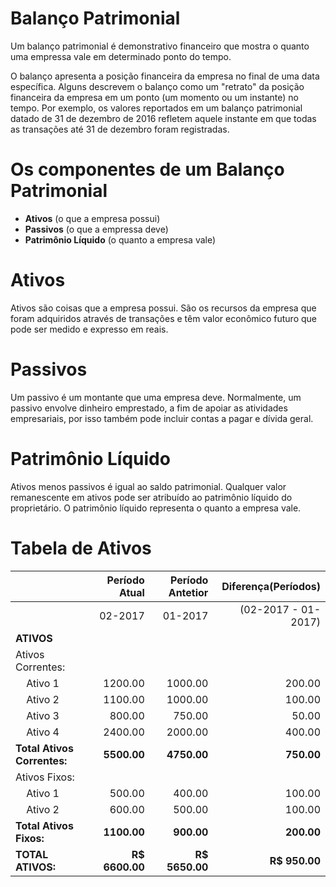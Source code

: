 
# Balanço Patrimonial
Um balanço patrimonial é demonstrativo financeiro que mostra o quanto uma empressa vale em determinado ponto do tempo.

O balanço apresenta a posição financeira da empresa no final de uma data específica. Alguns descrevem o balanço como um "retrato" da posição financeira da empresa em um ponto (um momento ou um instante) no tempo. Por exemplo, os valores reportados em um balanço patrimonial datado de 31 de dezembro de 2016 refletem aquele instante em que todas as transações até 31 de dezembro foram registradas.

# Os componentes de um Balanço Patrimonial
  * **Ativos** (o que a empresa possui)
  * **Passivos** (o que a empressa deve)
  * **Patrimônio Líquido** (o quanto a empresa vale)

# Ativos
Ativos são coisas que a empresa possui. São os recursos da empresa que foram adquiridos através de transações e têm valor econômico futuro que pode ser medido e expresso em reais.

# Passivos
Um passivo é um montante que uma empresa deve. Normalmente, um passivo envolve dinheiro emprestado, a fim de apoiar as atividades empresariais, por isso também pode incluir contas a pagar e dívida geral.

# Patrimônio Líquido
Ativos menos passivos é igual ao saldo patrimonial. Qualquer valor remanescente em ativos pode ser atribuído ao patrimônio líquido do proprietário. O patrimônio líquido representa o quanto a empresa vale.

# Tabela de Ativos
|                                   |  Período Atual|Período Antetior| Diferença(Períodos)|
|-----------------------------------|--------------:|---------------:|-------------------:|
|                                   |        02-2017|         01-2017| (02-2017 - 01-2017)|   
|**ATIVOS**                                                                              |
|Ativos Correntes:                  |               |                |                    |
|&nbsp;&nbsp;&nbsp;&nbsp;Ativo 1    |       1200.00 |        1000.00 |             200.00 |
|&nbsp;&nbsp;&nbsp;&nbsp;Ativo 2    |       1100.00 |        1000.00 |             100.00 |
|&nbsp;&nbsp;&nbsp;&nbsp;Ativo 3    |        800.00 |         750.00 |              50.00 |
|&nbsp;&nbsp;&nbsp;&nbsp;Ativo 4    |       2400.00 |        2000.00 |             400.00 |
|**Total Ativos Correntes:**        |   **5500.00** |    **4750.00** |         **750.00** |
|Ativos Fixos:                      |               |                |                    |
|&nbsp;&nbsp;&nbsp;&nbsp;Ativo 1    |        500.00 |         400.00 |             100.00 |
|&nbsp;&nbsp;&nbsp;&nbsp;Ativo 2    |        600.00 |         500.00 |             100.00 |
|**Total Ativos Fixos:**            |   **1100.00** |     **900.00** |         **200.00** |
|**TOTAL ATIVOS:**                  |**R$ 6600.00** | **R$ 5650.00** |      **R$ 950.00** |

